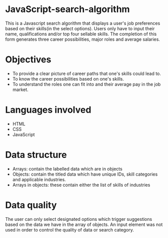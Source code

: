 # JavaScript-search-algorithm
This is a Javascript search algorithm that displays a user's job preferences based on their skills(in the select options). Users only have to input their name, qualifications and/or top four sellable skills. The completion of this form generates three career possibilities, major roles and average salaries.

# Objectives
 - To provide a clear picture of career paths that one's skills could lead to.
 - To know the career possibilities based on one's skills.
 - To understand the roles one can fit into and their average pay in the job market.

# Languages involved
 - HTML
 - CSS
 - JavaScript

# Data structure
 - Arrays: contain the labelled data which are in objects
 - Objects: contain the titled data which have unique IDs, skill categories and applicable industries.
 - Arrays in objects: these contain either the list of skills of industries 

# Data quality
The user can only select designated options which trigger suggestions based on the data we have in the array of
objects. An input element was not used in order to control the quality of data or search category.